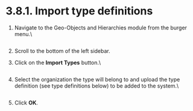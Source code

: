 # 3.8.1. Import type definitions

1.  Navigate to the Geo-Objects and Hierarchies module from the burger menu.\\

    <figure><img src="https://lh3.googleusercontent.com/A-M7iYl4XCOfduRO8cMqDWsOFCeaajEBm4hx3ApS0xRt7QyVFfuIOgIaokkjw8RcVvwRNH3vTO6_dI2aqntblFbuMqrBr1GyQMEkW0dUsWjBtSDCbw85cAL1SOvFNls4Mf7tveAjpBOt7KKexhEIIdVRLlWoytYx6F1oGhEm4ZdYoxmSvH2m5Z-1" alt=""><figcaption></figcaption></figure>
2. Scroll to the bottom of the left sidebar.
3.  Click on the **Import Types** button.\\

    <figure><img src="../../../../.gitbook/assets/image (7).png" alt=""><figcaption></figcaption></figure>
4.  Select the organization the type will belong to and upload the type definition (see type definitions below) to be added to the system.\\

    <figure><img src="../../../../.gitbook/assets/image (2) (5).png" alt=""><figcaption></figcaption></figure>
5. Click **OK**.
